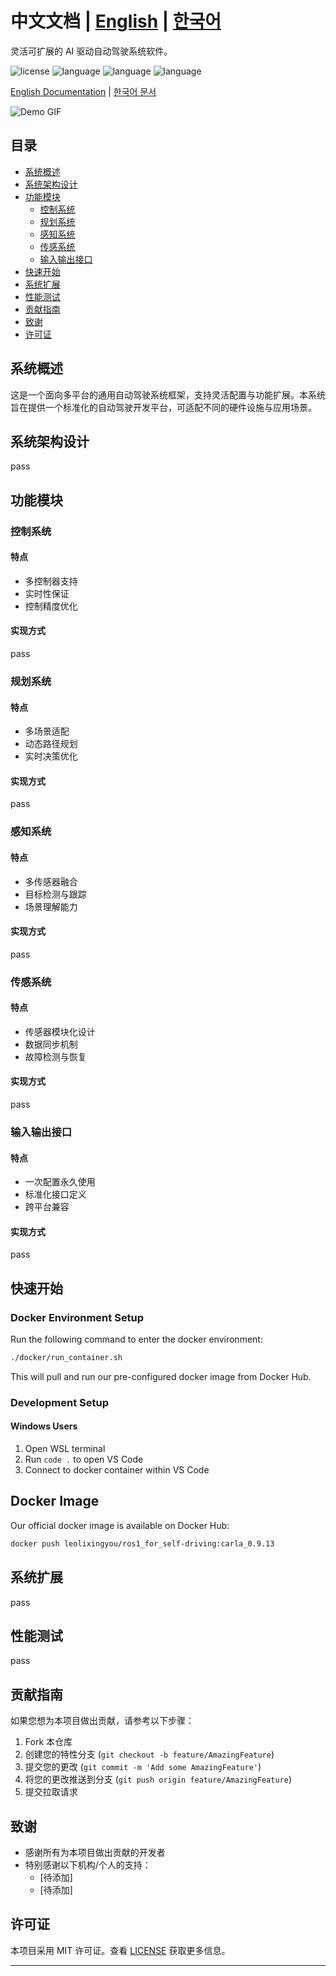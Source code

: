 # 中文文档 | [English](../README.md) | [한국어](./README_KR.md)
灵活可扩展的 AI 驱动自动驾驶系统软件。

![license](https://img.shields.io/badge/license-MIT-green.svg)
![language](https://img.shields.io/badge/language-English-blue.svg)
![language](https://img.shields.io/badge/language-中文-red.svg)
![language](https://img.shields.io/badge/language-한국어-orange.svg)

[English Documentation](./docs/README_EN.md) | [한국어 문서](./docs/README_KR.md)

![Demo GIF](/FlexpAI/docs/demo.gif)

## 目录
- [系统概述](#系统概述)
- [系统架构设计](#系统架构设计)
- [功能模块](#功能模块)
  - [控制系统](#控制系统)
  - [规划系统](#规划系统)
  - [感知系统](#感知系统)
  - [传感系统](#传感系统)
  - [输入输出接口](#输入输出接口)
- [快速开始](#快速开始)
- [系统扩展](#系统扩展)
- [性能测试](#性能测试)
- [贡献指南](#贡献指南)
- [致谢](#致谢)
- [许可证](#许可证)

## 系统概述
这是一个面向多平台的通用自动驾驶系统框架，支持灵活配置与功能扩展。本系统旨在提供一个标准化的自动驾驶开发平台，可适配不同的硬件设施与应用场景。

## 系统架构设计
pass

## 功能模块

### 控制系统
#### 特点
- 多控制器支持
- 实时性保证
- 控制精度优化
#### 实现方式
pass

### 规划系统
#### 特点
- 多场景适配
- 动态路径规划
- 实时决策优化
#### 实现方式
pass

### 感知系统
#### 特点
- 多传感器融合
- 目标检测与跟踪
- 场景理解能力
#### 实现方式
pass

### 传感系统
#### 特点
- 传感器模块化设计
- 数据同步机制
- 故障检测与恢复
#### 实现方式
pass

### 输入输出接口
#### 特点
- 一次配置永久使用
- 标准化接口定义
- 跨平台兼容
#### 实现方式
pass

## 快速开始
### Docker Environment Setup

Run the following command to enter the docker environment:
```bash
./docker/run_container.sh
```
This will pull and run our pre-configured docker image from Docker Hub.

### Development Setup

#### Windows Users
1. Open WSL terminal
2. Run `code .` to open VS Code
3. Connect to docker container within VS Code

## Docker Image

Our official docker image is available on Docker Hub:
```bash
docker push leolixingyou/ros1_for_self-driving:carla_0.9.13
```


## 系统扩展
pass

## 性能测试
pass

## 贡献指南
如果您想为本项目做出贡献，请参考以下步骤：
1. Fork 本仓库
2. 创建您的特性分支 (`git checkout -b feature/AmazingFeature`)
3. 提交您的更改 (`git commit -m 'Add some AmazingFeature'`)
4. 将您的更改推送到分支 (`git push origin feature/AmazingFeature`)
5. 提交拉取请求

## 致谢
- 感谢所有为本项目做出贡献的开发者
- 特别感谢以下机构/个人的支持：
  - [待添加]
  - [待添加]

## 许可证
本项目采用 MIT 许可证。查看 [LICENSE](LICENSE) 获取更多信息。

---